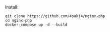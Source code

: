 Install: 
```
git clone https://github.com/4poki4/nginx-php
cd nginx-php
docker-compose up -d --build
```
